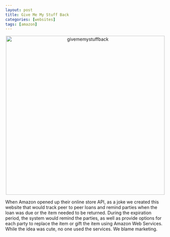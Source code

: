```yaml
---
layout: post
title: Give Me My Stuff Back
categories: [websites]
tags: [amazon]
---
```


<div style="text-align: center"><img src="{{ site.baseurl }}/images/givememystuffback.jpg" alt="givememystuffback" style="width: 500px;"/></div>

When Amazon opened up their online store API, as a joke we created this website that would track peer to peer loans and remind parties when the loan was due or the item needed to be returned. During the expiration period, the system would remind the parties, as well as provide options for each party to replace the item or gift the item using Amazon Web Services. While the idea was cute, no one used the services. We blame marketing. 